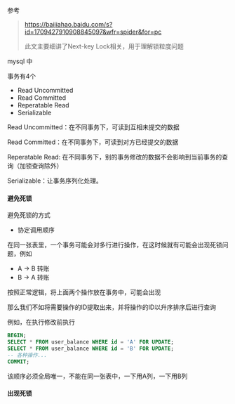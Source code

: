 参考

> https://baijiahao.baidu.com/s?id=1709427910908845097&wfr=spider&for=pc
>
> 此文主要细讲了Next-key Lock相关，用于理解锁粒度问题

mysql 中

事务有4个

- Read Uncommitted
- Read Committed
- Reperatable Read
- Serializable



Read Uncommitted：在不同事务下，可读到互相未提交的数据

Read Committed：在不同事务下，可读到对方已经提交的数据

Reperatable Read: 在不同事务下，别的事务修改的数据不会影响到当前事务的查询（加锁查询除外）

Serializable：让事务序列化处理。



#### 避免死锁

避免死锁的方式

- 协定调用顺序

在同一张表里，一个事务可能会对多行进行操作，在这时候就有可能会出现死锁问题，例如

- A -> B 转账
- B -> A 转账

按照正常逻辑，将上面两个操作放在事务中，可能会出现

那么我们不如将需要操作的ID提取出来，并将操作的ID以升序排序后进行查询

例如，在执行修改前执行

```sql
BEGIN;
SELECT * FROM user_balance WHERE id = 'A' FOR UPDATE;
SELECT * FROM user_balance WHERE id = 'B' FOR UPDATE;
-- 各种操作...
COMMIT;
```

该顺序必须全局唯一，不能在同一张表中，一下用A列，一下用B列



#### 出现死锁
